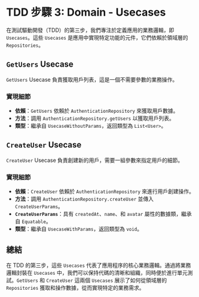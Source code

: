 # TDD 步驟 3: Domain - Usecases

在測試驅動開發（TDD）的第三步，我們專注於定義應用的業務邏輯，即 `Usecases`。這些 `Usecases` 是應用中實現特定功能的元件，它們依賴於領域層的 `Repositories`。

## `GetUsers` Usecase

`GetUsers` Usecase 負責獲取用戶列表，這是一個不需要參數的業務操作。

### 實現細節
- **依賴**：`GetUsers` 依賴於 `AuthenticationRepository` 來獲取用戶數據。
- **方法**：調用 `AuthenticationRepository.getUsers` 以獲取用戶列表。
- **類型**：繼承自 `UsecaseWithoutParams`，返回類型為 `List<User>`。

## `CreateUser` Usecase

`CreateUser` Usecase 負責創建新的用戶，需要一組參數來指定用戶的細節。

### 實現細節
- **依賴**：`CreateUser` 依賴於 `AuthenticationRepository` 來進行用戶創建操作。
- **方法**：調用 `AuthenticationRepository.createUser` 並傳入 `CreateUserParams`。
- **`CreateUserParams`**：具有 `createdAt`、`name`、和 `avatar` 屬性的數據類，繼承自 `Equatable`。
- **類型**：繼承自 `UsecaseWithParams`，返回類型為 `void`。

## 總結

在 TDD 的第三步，這些 `Usecases` 代表了應用程序的核心業務邏輯。通過將業務邏輯封裝在 `Usecases` 中，我們可以保持代碼的清晰和組織，同時便於進行單元測試。`GetUsers` 和 `CreateUser` 這兩個 `Usecases` 展示了如何從領域層的 `Repositories` 獲取和操作數據，從而實現特定的業務需求。
